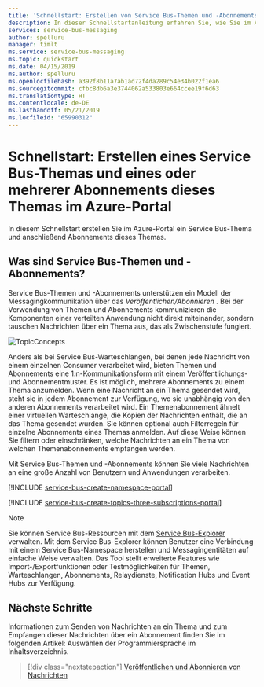 ```yaml
---
title: 'Schnellstart: Erstellen von Service Bus-Themen und -Abonnements im Azure-Portal | Microsoft-Dokumentation'
description: In dieser Schnellstartanleitung erfahren Sie, wie Sie im Azure-Portal ein Service Bus-Thema und Abonnements dieses Themas erstellen.
services: service-bus-messaging
author: spelluru
manager: timlt
ms.service: service-bus-messaging
ms.topic: quickstart
ms.date: 04/15/2019
ms.author: spelluru
ms.openlocfilehash: a392f8b11a7ab1ad72f4da289c54e34b022f1ea6
ms.sourcegitcommit: cfbc8db6a3e3744062a533803e664ccee19f6d63
ms.translationtype: HT
ms.contentlocale: de-DE
ms.lasthandoff: 05/21/2019
ms.locfileid: "65990312"
---
```

# <a name="quickstart-use-the-azure-portal-to-create-a-service-bus-topic-and-subscriptions-to-the-topic"></a>Schnellstart: Erstellen eines Service Bus-Themas und eines oder mehrerer Abonnements dieses Themas im Azure-Portal
In diesem Schnellstart erstellen Sie im Azure-Portal ein Service Bus-Thema und anschließend Abonnements dieses Themas. 

## <a name="what-are-service-bus-topics-and-subscriptions"></a>Was sind Service Bus-Themen und -Abonnements?
Service Bus-Themen und -Abonnements unterstützen ein Modell der Messagingkommunikation über das *Veröffentlichen/Abonnieren* . Bei der Verwendung von Themen und Abonnements kommunizieren die Komponenten einer verteilten Anwendung nicht direkt miteinander, sondern tauschen Nachrichten über ein Thema aus, das als Zwischenstufe fungiert.

![TopicConcepts](./media/service-bus-java-how-to-use-topics-subscriptions/sb-topics-01.png)

Anders als bei Service Bus-Warteschlangen, bei denen jede Nachricht von einem einzelnen Consumer verarbeitet wird, bieten Themen und Abonnements eine 1:n-Kommunikationsform mit einem Veröffentlichungs- und Abonnementmuster. Es ist möglich, mehrere Abonnements zu einem Thema anzumelden. Wenn eine Nachricht an ein Thema gesendet wird, steht sie in jedem Abonnement zur Verfügung, wo sie unabhängig von den anderen Abonnements verarbeitet wird. Ein Themenabonnement ähnelt einer virtuellen Warteschlange, die Kopien der Nachrichten enthält, die an das Thema gesendet wurden. Sie können optional auch Filterregeln für einzelne Abonnements eines Themas anmelden. Auf diese Weise können Sie filtern oder einschränken, welche Nachrichten an ein Thema von welchen Themenabonnements empfangen werden.

Mit Service Bus-Themen und -Abonnements können Sie viele Nachrichten an eine große Anzahl von Benutzern und Anwendungen verarbeiten.

[!INCLUDE [service-bus-create-namespace-portal](../../includes/service-bus-create-namespace-portal.md)]

[!INCLUDE [service-bus-create-topics-three-subscriptions-portal](../../includes/service-bus-create-topics-three-subscriptions-portal.md)]

> [!NOTE]
> Sie können Service Bus-Ressourcen mit dem [Service Bus-Explorer](https://github.com/paolosalvatori/ServiceBusExplorer/) verwalten. Mit dem Service Bus-Explorer können Benutzer eine Verbindung mit einem Service Bus-Namespace herstellen und Messagingentitäten auf einfache Weise verwalten. Das Tool stellt erweiterte Features wie Import-/Exportfunktionen oder Testmöglichkeiten für Themen, Warteschlangen, Abonnements, Relaydienste, Notification Hubs und Event Hubs zur Verfügung. 

## <a name="next-steps"></a>Nächste Schritte
Informationen zum Senden von Nachrichten an ein Thema und zum Empfangen dieser Nachrichten über ein Abonnement finden Sie im folgenden Artikel: Auswählen der Programmiersprache im Inhaltsverzeichnis. 

> [!div class="nextstepaction"]
> [Veröffentlichen und Abonnieren von Nachrichten](service-bus-dotnet-how-to-use-topics-subscriptions.md)
